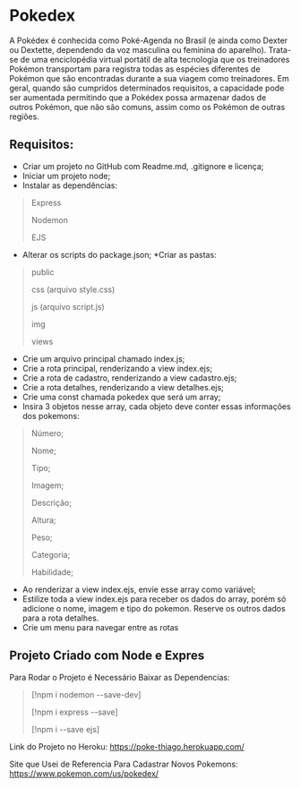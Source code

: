 # Pokedex

A Pokédex é conhecida como Poké-Agenda no Brasil (e ainda como Dexter ou Dextette, dependendo da voz masculina ou feminina do aparelho).
Trata-se de uma enciclopédia virtual portátil de alta tecnologia que os treinadores Pokémon transportam para registra todas as espécies diferentes de Pokémon que são encontradas durante a sua viagem como treinadores. 
Em geral, quando são cumpridos determinados requisitos, a capacidade pode ser aumentada permitindo que a Pokédex possa armazenar dados de outros Pokémon, que não são comuns, assim como os Pokémon de outras regiões.



 
##  Requisitos:
* Criar um projeto no GitHub com Readme.md, .gitignore e licença;
* Iniciar um projeto node;
* Instalar as dependências:
> Express
> 
> Nodemon
> 
> EJS
* Alterar os scripts do package.json;
*Criar as pastas:
> public
> 
> css (arquivo style.css)
> 
> js (arquivo script.js)
> 
> img
> 
> views
> 
* Crie um arquivo principal chamado index.js;
* Crie a rota principal, renderizando a view index.ejs;
* Crie a rota de cadastro, renderizando a view cadastro.ejs;
* Crie a rota detalhes, renderizando a view detalhes.ejs;
* Crie uma const chamada pokedex que será um array;
* Insira 3 objetos nesse array, cada objeto deve conter essas informações dos pokemons:
> Número;
> 
> Nome;
> 
> Tipo;
> 
> Imagem;
> 
> Descrição;
> 
> Altura;
> 
> Peso;
> 
> Categoria;
> 
> Habilidade;
> 
* Ao renderizar a view index.ejs, envie esse array como variável;
* Estilize toda a view index.ejs para receber os dados do array, porém só adicione o nome, imagem e tipo do pokemon. Reserve os outros dados para a rota detalhes.
* Crie um menu para navegar entre as rotas

## Projeto Criado com Node e Expres

Para Rodar o Projeto é Necessário Baixar as Dependencias:

>[!npm i nodemon --save-dev]
>
>[!npm i express --save]
>
>[!npm i --save ejs]


Link do Projeto no Heroku: https://poke-thiago.herokuapp.com/

Site que Usei de Referencia Para Cadastrar Novos Pokemons: https://www.pokemon.com/us/pokedex/ 
